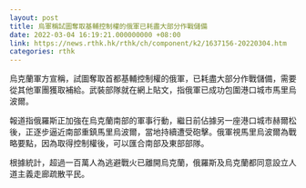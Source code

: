 ```yaml
---
layout: post
title: 烏軍稱試圖奪取基輔控制權的俄軍已耗盡大部分作戰儲備
date: 2022-03-04 16:19:21.000000000 +08:00
link: https://news.rthk.hk/rthk/ch/component/k2/1637156-20220304.htm
categories: rthk
---
```


烏克蘭軍方宣稱，試圖奪取首都基輔控制權的俄軍，已耗盡大部分作戰儲備，需要從其他軍團獲取補給。武裝部隊就在網上貼文，指俄軍已成功包圍港口城市馬里烏波爾。

報道指俄羅斯正加強在烏克蘭南部的軍事行動，繼日前佔據另一座港口城市赫爾松後，正逐步逼近南部重鎮馬里烏波爾，當地持續遭受砲擊。俄軍視馬里烏波爾為戰略要點，因為取得控制權後，可以匯合南部及東部部隊。

根據統計，超過一百萬人為逃避戰火已離開烏克蘭，俄羅斯及烏克蘭都同意設立人道主義走廊疏散平民。
